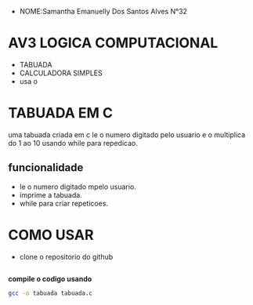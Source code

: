 - NOME:Samantha Emanuelly Dos Santos Alves N°32
# AV3 LOGICA COMPUTACIONAL
- TABUADA
- CALCULADORA SIMPLES
- usa o





# TABUADA EM C
uma tabuada criada em c le o numero digitado pelo usuario e o multiplica do 1 ao 10 usando while para repedicao.
## funcionalidade
- le o numero digitado mpelo usuario.
- imprime a tabuada.
- while para criar repeticoes.

# COMO USAR
- clone o repositorio do github
 ```sh
```
**compile o codigo usando**
```sh
gcc -o tabuada tabuada.c
```

